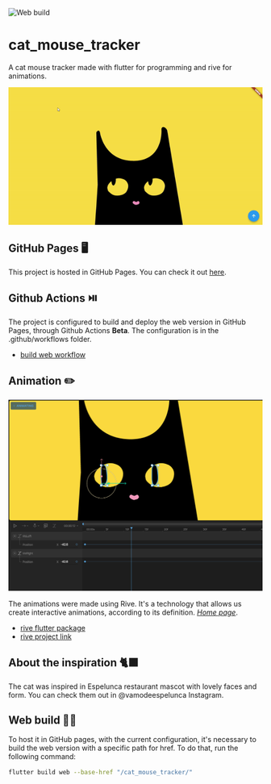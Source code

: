 ![Web build](https://github.com/CabraKill/cat_mouse_tracker/actions/workflows/flutter-build-deploy.yml/badge.svg)

# cat_mouse_tracker
A cat mouse tracker made with flutter for programming and rive for animations.

![Example](./README/example.gif)

## GitHub Pages 🖥️
This project is hosted in GitHub Pages. You can check it out [here](https://cabrakill.github.io/cat_mouse_tracker/).

## Github Actions ⏯️
The project is configured to build and deploy the web version in GitHub Pages, through Github Actions **Beta**. The configuration is in the .github/workflows folder.
* [build web workflow](https://github.com/CabraKill/cat_mouse_tracker/actions/workflows/flutter-build-deploy.yml)

## Animation ✏️


![Rive logo](./README/rive_editor.png)

The animations were made using Rive. It's a technology that allows us create interactive animations, according to its definition. [*Home page*](https://rive.app/).

* [rive flutter package](https://pub.dev/packages/rive)
* [rive project link](https://rive.app/s/B6SRBjLbS0_OTiay54tpQQ/)

## About the inspiration 🐈‍⬛
The cat was inspired in Espelunca restaurant mascot with lovely faces and form. You can check them out in @vamodeespelunca Instagram.

## Web build 👨‍💻

To host it in GitHub pages, with the current configuration, it's necessary to build the web version with a specific path for href. To do that, run the following command:

```bash
flutter build web --base-href "/cat_mouse_tracker/"
```
